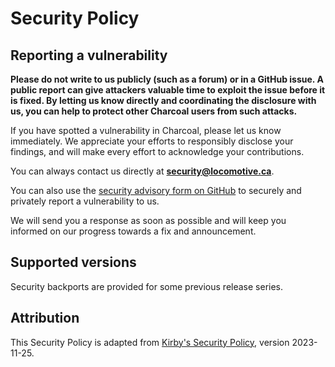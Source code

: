 Security Policy
===============

## Reporting a vulnerability

**Please do not write to us publicly (such as a forum) or in a GitHub issue.
A public report can give attackers valuable time to exploit the issue before it
is fixed. By letting us know directly and coordinating the disclosure with us,
you can help to protect other Charcoal users from such attacks.**

If you have spotted a vulnerability in Charcoal, please let us know immediately.
We appreciate your efforts to responsibly disclose your findings, and will make
every effort to acknowledge your contributions.

You can always contact us directly at **<security@locomotive.ca>**.

<!-- TODO: Add GPG Key -- If you want to encrypt your message, our GPG key is XXX.-->

You can also use the [security advisory form on GitHub][gh-create-security-advisory]
to securely and privately report a vulnerability to us.

We will send you a response as soon as possible and will keep you informed
on our progress towards a fix and announcement.

## Supported versions

Security backports are provided for some previous release series.

[gh-create-security-advisory]: https://github.com/charcoalphp/charcoal/security/advisories/new

## Attribution

This Security Policy is adapted from
[Kirby's Security Policy](https://github.com/getkirby/kirby/blob/a6fb9f8/SECURITY.md),
version 2023-11-25.
